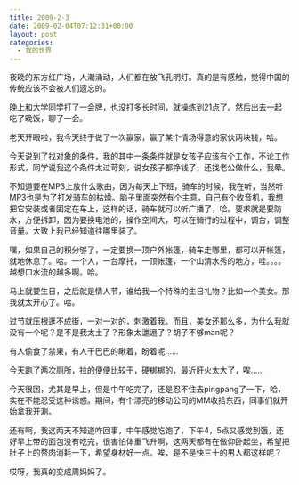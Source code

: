 ```yaml
---
title: 2009-2-3
date: 2009-02-04T07:12:31+00:00
layout: post
categories:
  - 我的世界
---
```

夜晚的东方红广场，人潮涌动，人们都在放飞孔明灯。真的是有感触，觉得中国的传统应该不会被人们遗忘的。

晚上和大学同学打了一会牌，也没打多长时间，就操练到21点了。然后出去一起吃了晚饭，聊了一会。

老天开眼啦，我今天终于做了一次赢家，赢了某个情场得意的家伙两块钱，哈。

今天说到了找对象的条件，我的其中一条条件就是女孩子应该有个工作，不论工作形式，同学说我这个条件太过苛刻，说女孩子都挣钱了，还找老公做什么，我晕。

不知道要在MP3上放什么歌曲，因为每天上下班，骑车的时候，我在听，当然听MP3也是为了打发骑车的枯燥。脑子里面突然有个主意，自己有个收音机，我想把它安装或者固定在车上，这样的话，骑车就可以听广播了，哈。要求就是要防水，方便拆卸，因为要换电池的，操作空间大，可以在骑行的过程中，调台，调整音量。大致上我已经知道往哪里装了。

嘿，如果自己的积分够了，一定要换一顶户外帐篷，骑车走哪里，都可以开帐篷，就地休息了。哈。一个人，一台摩托，一顶帐篷，一个山清水秀的地方，哇。。。。越想口水流的越多啊。哈。

马上就要生日，之后就是情人节，谁给我一个特殊的生日礼物？比如一个美女。那我就太开心了。哈。
<!--more-->
过节就压根逛不成街，一对一对的，刺激着我。而且，美女还那么多，为什么我就没有一个呢？是不是我太土了？形象太邋遢了？胡子不够man呢？

有人偷食了禁果，有人干巴巴的瞅着，盼着呢……

今天跑了两次厕所，拉的便便比较干，硬梆梆的，最近肝火太大了，唉……

今天很困，尤其是早上，但是中午吃完了，还是忍不住去pingpang了一下，哈，实在不能忍受这种诱惑。期间，有个漂亮的移动公司的MM收拾东西，同事们就开始拿我开涮。

还有啊，我这两天不知道咋回事，中午感觉吃饱了，下午4，5点又感觉到饿，还好早上带的面包没有吃完，很害怕体重飞升啊，这两天都有在做仰卧起坐，希望把肚子上的赘肉消耗一下，希望身材好一点。唉，是不是快三十的男人都这样呢？

哎呀，我真的变成周妈妈了。